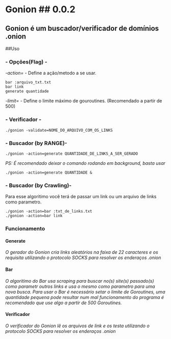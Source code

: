 
# Gonion ##  0.0.2
## Gonion é um buscador/verificador de domínios .onion

##Uso
### - Opções(Flag) -
_-action=_ - Define a ação/metodo a se usar.
```
bar :arquivo_txt.txt
bar link
generate quantidade
```
_-limit=_ - Define o limite máximo de gouroutines.
(Recomendado a partir de 500)
### - Verificador -
```
./gonion -validate=NOME_DO_ARQUIVO_COM_OS_LINKS  
```  
### - Buscador (by RANGE)-
```
./gonion -action=generate QUANTIDADE_DE_LINKS_A_SER_GERADO
```
_PS: É recomendado deixar o comando rodando em background, basta usar_
```
./gonion -action=generate QUANTIDADE &
```
### - Buscador (by Crawling)-
Para esse algoritimo você terá de passar um link ou um arquivo de links como parametro.
```
./gonion -action=bar :txt_de_links.txt  
./gonion -action=bar link
```

### Funcionamento
#### Generate
_O gerador do Gonion cria links aleatórios na faixa de 22 caracteres e os requisita utilizando o protocolo SOCKS para resolver os enderaços .onion_
#### Bar
_O algoritimo do Bar usa scraping para buscar no(s) site(s) passado(s) como parametr outros links e usa o mesmo como parametro para uma nova busca. Para usar o Bar é necessário setar o limite de Goroutines, uma quantidade pequena pode resultar num mal funcionamento do programa é recomendado que use algo a partir de 500 Goroutines._
#### Verificador  
_O verificador do Gonion lê os arquivos de link e os testa utilizando o protocolo SOCKS para resolver os enderaços .onion_
